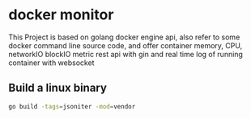 # docker monitor

This Project is based on golang docker engine api, also refer to some docker command line source code,
and offer container memory, CPU, networkIO  blockIO metric rest api with gin and real time log of running 
container with websocket

## Build a linux binary

```sh
go build -tags=jsoniter -mod=vendor
```